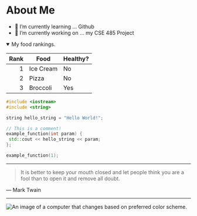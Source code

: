 # About Me

<!--
**apullin2-asu/apullin2-asu** is a ✨ _special_ ✨ repository because its `README.md` (this file) appears on your GitHub profile.
-->

- 🌱 I’m currently learning ... Github
- 🔭 I’m currently working on ... my CSE 485 Project

<details open>
 
<summary> My food rankings. </summary>

| Rank | Food          | Healthy?  |
|-----:|---------------|-----------|
|     1| Ice Cream     | No        |
|     2| Pizza         | No        |
|     3| Broccoli      | Yes       | 

</details>

```c++
#include <iostream>
#include <string>

string hello_string = "Hello World!";

// This is a comment! 
example_function(int param) {
 std::cout << hello_string << param;
};

example_function(1);
```
---
> It is better to keep your mouth closed and let people think you are a fool than to open it and remove all doubt.

— Mark Twain

--- 

<picture>
 <source media="(prefers-color-scheme: dark)" srcset="https://images.unsplash.com/photo-1537498425277-c283d32ef9db">
 <source media="(prefers-color-scheme: light)" srcset="https://images.unsplash.com/photo-1498050108023-c5249f4df085">
 <img alt="An image of a computer that changes based on preferred color scheme." src="https://images.unsplash.com/photo-1453928582365-b6ad33cbcf64">
</picture>
